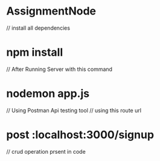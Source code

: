 # AssignmentNode
// install all dependencies
# npm install 
// After Running Server with this command 
# nodemon app.js
// Using Postman Api testing tool
// using this route url 
# post :localhost:3000/signup
// crud operation prsent in code 
